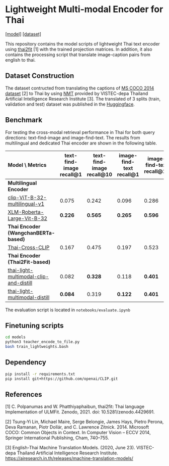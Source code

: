 # Lightweight Multi-modal Encoder for Thai
[[model]](https://huggingface.co/patomp/thai-light-multimodal-clip-and-distill) [[dataset]](https://huggingface.co/datasets/patomp/thai-mscoco-2014-captions)

This repository contains the model scripts of lightweight Thai text encoder using [thai2fit](https://github.com/cstorm125/thai2fit) [1] with the trained projection matrices. In addition, it also contains the processing script that translate image-caption pairs from english to thai.

## Dataset Construction

The dataset contructed from translating the captions of [MS COCO 2014 dataset](https://huggingface.co/datasets/HuggingFaceM4/COCO) [2] to Thai by using [NMT](https://airesearch.in.th/releases/machine-translation-models/) provided by VISTEC-depa Thailand Artificial Intelligence Research Institute [3]. The translated of 3 splits (train, validation and test) dataset was published in the [Huggingface](https://huggingface.co/datasets/patomp/thai-mscoco-2014-captions).

## Benchmark
For testing the cross-modal retrieval performance in Thai for both query directions: text-find-image and image-find-text. The results from  multilingual and dedicated Thai encoder are shown in the following table.

| Model \ Metrics | text-find-image recall@1  | text-find-image recall@10 | image-find-text recall@1  | image-find-text recall@10  | # text samples per second* |
| :---  | --- | --- | --- | --- | --- |
| **Multilingual Encoder** | |   |   |   | |
| [clip-ViT-B-32-multilingual-v1](https://huggingface.co/sentence-transformers/clip-ViT-B-32-multilingual-v1) | 0.075 | 0.242 | 0.096 | 0.286 | - |
| [XLM-Roberta-Large-Vit-B-32](https://huggingface.co/M-CLIP/XLM-Roberta-Large-Vit-B-32) | **0.226** | **0.565** | **0.265** | **0.596** | 20 |
| **Thai Encoder (WangchanBERTa-based)**   |  |  |   |  |  |
| [Thai-Cross-CLIP](https://github.com/vikimark/Thai-Cross-CLIP) | 0.167 | 0.475 | 0.197  | 0.523  | 48 |
| **Thai Encoder (Thai2Fit-based)**  |  |  |   |  | |
| [thai-light-multimodal-clip-and-distill](https://huggingface.co/patomp/thai-light-multimodal-clip-and-distill) | 0.082  | **0.328** | 0.118 |**0.401**| 450 |
| [thai-light-multimodal-distill](https://huggingface.co/patomp/thai-light-multimodal-distill) | **0.084**  | 0.319 | **0.122** |**0.401**| 450 |

The evaluation script is located in `notebooks/evaluate.ipynb`

## Finetuning scripts
```bash
cd models
python3 teacher_encode_to_file.py
bash train_lightweights.bash
```

## Dependency

```bash
pip install -r requirements.txt
pip install git+https://github.com/openai/CLIP.git
```

## References
[1] C. Polpanumas and W. Phatthiyaphaibun, thai2fit: Thai language Implementation of ULMFit. Zenodo, 2021. doi: 10.5281/zenodo.4429691. 

[2] Tsung-Yi Lin, Michael Maire, Serge Belongie, James Hays, Pietro Perona, Deva Ramanan, Piotr Dollár, and C. Lawrence Zitnick. 2014. Microsoft COCO: Common Objects in Context. In Computer Vision – ECCV 2014, Springer International Publishing, Cham, 740–755. 

[3] English-Thai Machine Translation Models. (2020, June 23).  VISTEC-depa Thailand Artificial Intelligence Research Institute. https://airesearch.in.th/releases/machine-translation-models/
